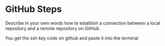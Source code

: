# GitHub Steps

Describe in your own words how to establish a connection between a local repository and a remote repository on GitHub.

You get the ssh key code on github and paste it into the terminal